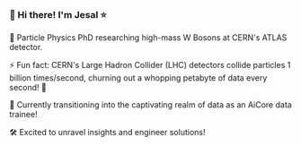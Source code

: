 ### 👋 Hi there! I'm Jesal ⭐

🌌 Particle Physics PhD researching high-mass W Bosons at CERN's ATLAS detector.

⚡ Fun fact: CERN's Large Hadron Collider (LHC) detectors collide particles 1 billion times/second, churning out a whopping petabyte of data every second! 🤯

🚀 Currently transitioning into the captivating realm of data as an AiCore data trainee! 

🛠️ Excited to unravel insights and engineer solutions! 

<!--
**jesalmandalia/jesalmandalia** is a ✨ _special_ ✨ repository because its `README.md` (this file) appears on your GitHub profile.

Here are some ideas to get you started:

- 🔭 I’m currently working on ...
- 🌱 I’m currently learning ...
- 👯 I’m looking to collaborate on ...
- 🤔 I’m looking for help with ...
- 💬 Ask me about ...
- 📫 How to reach me: ...
- 😄 Pronouns: ...
- ⚡ Fun fact: ...
-->
